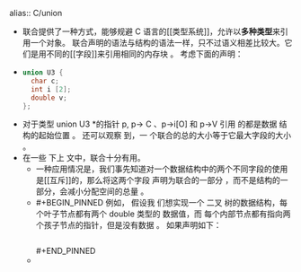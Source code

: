 alias:: C/union

- 联合提供了一种方式，能够规避 C 语言的[[类型系统]]，允许以**多种类型**来引用一个对象。
  联合声明的语法与结构的语法一样，只不过语义相差比较大。它们是用不同的[[字段]]来引用相同的内存块 。
  考虑下面的声明：
- ```c
  union U3 {
    char c;
    int i [2];
    double v;
  };
  ```
- 对于类型 union U3 *的指针 p, p-> C 、p->i[O] 和 p->V 引用 的都是数据 结构的起始位置 。 还可以观察 到，一 个联合的总的大小等于它最大字段的大小 。
- 在一些 下上 文中，联合十分有用。
	- 一种应用情况是，我们事先知道对一个数据结构中的两个不同字段的使用是[[互斥]]的，那么将这两个字段 声明为联合的一部分 ，而不是结构的一部分，会减小分配空间的总量 。
	- #+BEGIN_PINNED
	  例如， 假设我 们想实现一个 二叉 树的数据结构，每个叶子节点都有两个 double 类型的
	  数据值，而 每个内部节点都有指向两个孩子节点的指针，但是没有数据 。
	  如果声明如下：
	  ``` c
	  
	  ``` 
	  #+END_PINNED
	-